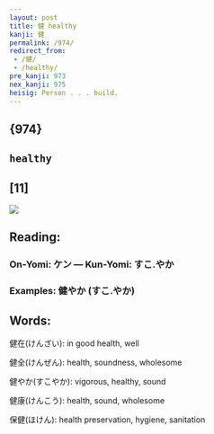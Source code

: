 ```yaml
---
layout: post
title: 健 healthy
kanji: 健
permalink: /974/
redirect_from:
 - /健/
 - /healthy/
pre_kanji: 973
nex_kanji: 975
heisig: Person . . . build.
---
```


## {974}

## `healthy`

## [11]

<div class="stroke"><img src="E581A5.png" /></div>

## Reading:

### On-Yomi: ケン &mdash; Kun-Yomi: すこ.やか

### Examples: 健やか (すこ.やか)

## Words:

健在(けんざい): in good health, well

健全(けんぜん): health, soundness, wholesome

健やか(すこやか): vigorous, healthy, sound

健康(けんこう): health, sound, wholesome

保健(ほけん): health preservation, hygiene, sanitation
